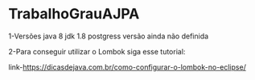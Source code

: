 # TrabalhoGrauAJPA

1-Versões
  java 8
  jdk 1.8
  postgress versão ainda não definida

2-Para conseguir utilizar o Lombok siga esse tutorial:

link-https://dicasdejava.com.br/como-configurar-o-lombok-no-eclipse/
